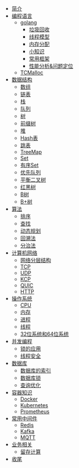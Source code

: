 - [简介](README.md)
- [编程语言]()
    - [golang]()
        - [垃圾回收](编程语言/golang垃圾回收.md)
        - [线程模型](编程语言/golang线程模型.md)
        - [内存分配](编程语言/golang内存分配.md)
        - [小知识](编程语言/golang小知识.md)
        - [常用框架]()
        - [性能分析&问题定位]()
    - [TCMalloc](编程语言/TCMalloc.md)
- [数据结构](数据结构.md)
    - [数组](数据结构/数组.md)
    - [链表](数据结构/链表.md)
    - [栈](数据结构/栈.md)
    - [队列](数据结构/队列.md)
    - [树]()
    - [前缀树](数据结构/前缀树.md)
    - [堆]()
    - [Hash表](数据结构/Hash表.md)
    - [跳表](数据结构/跳表.md)
    - [TreeMap]()
    - [Set]()
    - [有序Set]()
    - [优先队列]()
    - [平衡二叉树]()
    - [红黑树](数据结构/红黑树.md)
    - [B树](数据结构/B树.md)
    - [B+树](数据结构/B+树.md)
- [算法]()
    - [排序](算法/排序.md)
    - [查找]()
    - [动态规划]()
    - [回溯法]()
    - [分治法]()
- [计算机网络]()
    - [网络分层结构]()
    - [TCP](计算机网络/TCP.md)
    - [UDP](计算机网络/UDP.md)
    - [KCP](计算机网络/KCP.md)
    - [QUIC](计算机网络/QUIC.md)
    - [HTTP](计算机网络/HTTP.md)
- [操作系统]()
    - [CPU]()
    - [内存](操作系统/内存.md)
    - [进程](操作系统/进程.md)
    - [线程](操作系统/线程.md)
    - [32位系统和64位系统]()
- [并发编程]()
    - [锁的应用]()
    - [线程安全]()
- [数据库]()
    - [数据库的索引](数据库/数据库的索引.md)
    - [数据库锁](数据库/数据库锁.md)
    - [查询优化]()
- [容器知识]()
    - [Docker]()
    - [Kubernetes]()
    - [Prometheus]()
- [常用中间件]()
    - [Redis](常用中间件/Redis.md)
    - [Kafka]()
    - [MQTT]()
- [业务相关]()
    - [留存计算](业务相关/留存计算.md)
- [收尾]()
